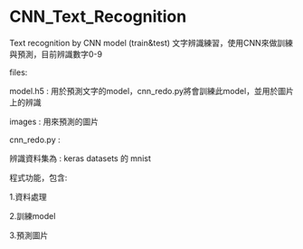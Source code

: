 # CNN_Text_Recognition
Text recognition by CNN model (train&amp;test)
文字辨識練習，使用CNN來做訓練與預測，目前辨識數字0-9

files:

model.h5 : 用於預測文字的model，cnn_redo.py將會訓練此model，並用於圖片上的辨識

images : 用來預測的圖片

cnn_redo.py : 

辨識資料集為 : keras datasets 的 mnist

程式功能，包含: 

1.資料處理

2.訓練model

3.預測圖片
